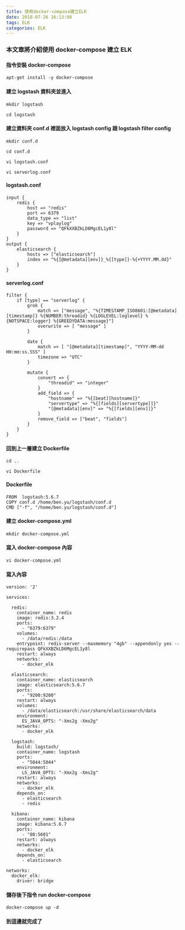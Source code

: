 ```yaml
---
title: 使用docker-compose建立ELK
date: 2018-07-26 16:13:08
tags: ELK
categories: ELK
---
```


### 本文章將介紹使用 docker-compose 建立 ELK

<!-- more -->

#### 指令安裝 docker-compose

```
apt-get install -y docker-compose
```

#### 建立 logstash 資料夾並進入

```
mkdir logstash

cd logstash
```

#### 建立資料夾 conf.d 裡面放入 logstash config 跟 logstash filter config

```
mkdir conf.d

cd conf.d

vi logstash.conf

vi serverlog.conf
```

#### logstash.conf

```
input {
    redis {
        host => "redis"
        port => 6379
        data_type => "list"
        key => "vplaylog"
        password => "QFkXXBZkLD6MgcEL1y8l"
    }
}
output {
    elasticsearch {
        hosts => ["elasticsearch"]
        index => "%{[@metadata][env]}_%{[type]}-%{+YYYY.MM.dd}"
    }
}
```

#### serverlog.conf

```
filter {
    if [type] == "serverlog" {
        grok {
            match => ["message", "%{TIMESTAMP_ISO8601:[@metadata][timestamp]} %{NUMBER:threadid} %{LOGLEVEL:loglevel} %{NOTSPACE:logger} %{GREEDYDATA:message}"]
            overwrite => [ "message" ]
        }

        date {
            match => [ "[@metadata][timestamp]", "YYYY-MM-dd HH:mm:ss.SSS" ]
            timezone => "UTC"
        }

        mutate {
            convert => {
                "threadid" => "integer"
            }
            add_field => { 
                "hostname" => "%{[beat][hostname]}"
                "servertype" => "%{[fields][servertype]]}"
                "[@metadata][env]" => "%{[fields][env]]}"
            }
            remove_field => ["beat", "fields"]
        }
    }
}
```

#### 回到上一層建立 Dockerfile 

```
cd ..

vi Dockerfile
```

#### Dockerfile

```
FROM  logstash:5.6.7
COPY conf.d /home/ben.yu/logstash/conf.d
CMD ["-f", "/home/ben.yu/logstash/conf.d"]

```

#### 建立 docker-compose.yml

```
mkdir docker-compose.yml
```

#### 寫入 docker-compose 內容

```
vi docker-compose.yml
```

#### 寫入內容

```
version: '2'

services:

  redis:
    container_name: redis
    image: redis:3.2.4
    ports:
      - "6379:6379"
    volumes:
      - /data/redis:/data
    entrypoint: redis-server --maxmemory "4gb" --appendonly yes --requirepass QFkXXBZkLD6MgcEL1y8l
    restart: always
    networks:
      - docker_elk

  elasticsearch:
    container_name: elasticsearch
    image: elasticsearch:5.6.7
    ports:
      - "9200:9200"
    restart: always
    volumes:
      - /data/elasticsearch:/usr/share/elasticsearch/data
    environment:
      ES_JAVA_OPTS: "-Xms2g -Xmx2g"
    networks:
      - docker_elk

  logstash:
    build: logstash/
    container_name: logstash
    ports:
      - "5044:5044"
    environment:
      LS_JAVA_OPTS: "-Xmx2g -Xms2g"
    restart: always
    networks:
      - docker_elk
    depends_on:
      - elasticsearch
      - redis

  kibana:
    container_name: kibana
    image: kibana:5.6.7
    ports:
      - "80:5601"
    restart: always
    networks:
      - docker_elk
    depends_on:
      - elasticsearch

networks:
  docker_elk:
    driver: bridge
```

#### 儲存後下指令 run docker-compose

```
docker-compose up -d
```

#### 到這邊就完成了